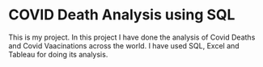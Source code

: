 # COVID Death Analysis using SQL
This is my project. In this project I have done the analysis of Covid Deaths and Covid Vaacinations across the world. I have used SQL, Excel and Tableau for doing its analysis.

